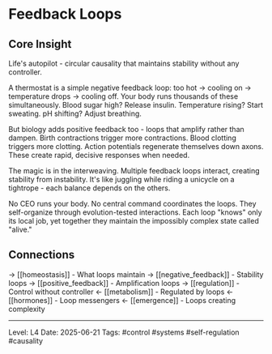 # Feedback Loops

## Core Insight
Life's autopilot - circular causality that maintains stability without any controller.

A thermostat is a simple negative feedback loop: too hot → cooling on → temperature drops → cooling off. Your body runs thousands of these simultaneously. Blood sugar high? Release insulin. Temperature rising? Start sweating. pH shifting? Adjust breathing.

But biology adds positive feedback too - loops that amplify rather than dampen. Birth contractions trigger more contractions. Blood clotting triggers more clotting. Action potentials regenerate themselves down axons. These create rapid, decisive responses when needed.

The magic is in the interweaving. Multiple feedback loops interact, creating stability from instability. It's like juggling while riding a unicycle on a tightrope - each balance depends on the others.

No CEO runs your body. No central command coordinates the loops. They self-organize through evolution-tested interactions. Each loop "knows" only its local job, yet together they maintain the impossibly complex state called "alive."

## Connections
→ [[homeostasis]] - What loops maintain
→ [[negative_feedback]] - Stability loops
→ [[positive_feedback]] - Amplification loops
→ [[regulation]] - Control without controller
← [[metabolism]] - Regulated by loops
← [[hormones]] - Loop messengers
← [[emergence]] - Loops creating complexity

---
Level: L4
Date: 2025-06-21
Tags: #control #systems #self-regulation #causality